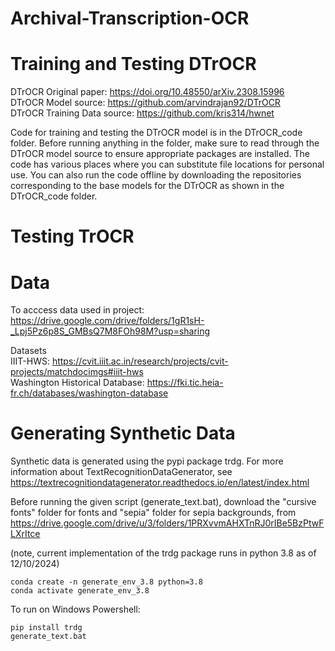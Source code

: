 # Archival-Transcription-OCR

# Training and Testing DTrOCR

DTrOCR Original paper: https://doi.org/10.48550/arXiv.2308.15996 <br>
DTrOCR Model source: https://github.com/arvindrajan92/DTrOCR <br>
DTrOCR Training Data source: https://github.com/kris314/hwnet <br>

Code for training and testing the DTrOCR model is in the DTrOCR_code folder. Before running anything in the folder, make sure to read through the DTrOCR model source to ensure appropriate packages are installed. The code has various places where you can substitute file locations for personal use. You can also run the code offline by downloading the repositories corresponding to the base models for the DTrOCR as shown in the DTrOCR_code folder.

# Testing TrOCR

# Data
To acccess data used in project: https://drive.google.com/drive/folders/1gR1sH-_Lpj5Pz6p8S_GMBsQ7M8FOh98M?usp=sharing

Datasets <br>
IIIT-HWS: https://cvit.iiit.ac.in/research/projects/cvit-projects/matchdocimgs#iiit-hws <br>
Washington Historical Database: https://fki.tic.heia-fr.ch/databases/washington-database <br>


# Generating Synthetic Data
Synthetic data is generated using the pypi package trdg. For more information about TextRecognitionDataGenerator, see https://textrecognitiondatagenerator.readthedocs.io/en/latest/index.html


Before running the given script (generate_text.bat), download the "cursive fonts" folder for fonts and "sepia" folder for sepia backgrounds, from https://drive.google.com/drive/u/3/folders/1PRXvvmAHXTnRJ0rIBe5BzPtwFLXrItce

(note, current implementation of the trdg package runs in python 3.8 as of 12/10/2024) 

    conda create -n generate_env_3.8 python=3.8 
    conda activate generate_env_3.8     

To run on Windows Powershell: 
       
    pip install trdg 
    generate_text.bat 

